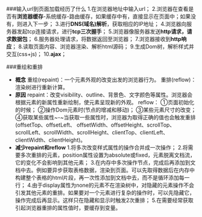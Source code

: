 ###输入url到页面加载经历了什么
1.在浏览器地址中输入url；
2.浏览器在查看是否有**浏览器缓存**-系统缓存-路由缓存，如果缓存中有，直接显示在页面中；如果没有，则进入下一步；
3.进行**DNS(域名)解析**，获取相应的IP地址；
4.浏览器向服务器发起tcp连接请求，进行**tcp三次握手**；
5.浏览器像服务器发送**http请求，请求数据包**；
6.服务器处理请求，将数据返回至浏览器；
7.浏览器接收到**http响应**；
8.读取页面内容、浏览器渲染、解析html源码；
9.生成Dom树，解析样式并交互(css+js)；
10.**ajax**；

###重绘和重排
- **概念**
重绘(repaint)：一个元素外观的改变出发的浏览器行为。
重排(reflow)：渲染树进行重新计算。
- **原因**
repaint：改变visibility、outline、背景色、文字颜色等属性。浏览器会根据元素的新属性重新绘制，使元素呈现新的外观。
reflow：
①页面初始化的时候；
②操作Dom元素时(节点的增减和移动)；
③某些元素尺寸的改变；
④获取某些属性~-~当获取一些属性时，浏览器为取得正确的值也会触发重排(offsetTop、offsetLeft、 offsetWidth、offsetHeight、scrollTop、scrollLeft、scrollWidth、scrollHeight、clientTop、clientLeft、clientWidth、clientHeight)。
- **减少repaint和reflow**
1.将多次改变样式属性的操作合并成一次操作；
2.将需要多次重排的元素，position属性设置为absolute或fixed，元素脱离文档流，它的变化不会影响到其他元素；
3.在内存中多次操作节点，完成后再添加到文档中去。例如要异步获取表格数据，渲染到页面。可以先取得数据后在内存中构建整个表格的html片段，再一次性添加到文档中去，而不是循环添加每一行；
4.由于display属性为none的元素不在渲染树中，对隐藏的元素操作不会引发其他元素的重排。如果要对一个元素进行复杂的操作时，可以先隐藏它，操作完成后再显示。这样只在隐藏和显示时触发2次重排；
5.在需要经常获取引起浏览器重排的属性值时，要缓存到变量。